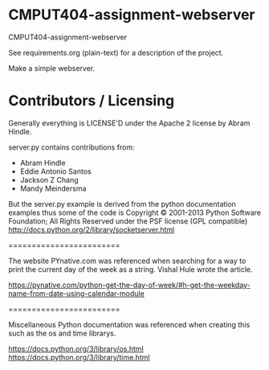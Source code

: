 # CMPUT404-assignment-webserver

CMPUT404-assignment-webserver

See requirements.org (plain-text) for a description of the project.

Make a simple webserver.

# Contributors / Licensing

Generally everything is LICENSE'D under the Apache 2 license by Abram Hindle.

server.py contains contributions from:

- Abram Hindle
- Eddie Antonio Santos
- Jackson Z Chang
- Mandy Meindersma

But the server.py example is derived from the python documentation
examples thus some of the code is Copyright © 2001-2013 Python
Software Foundation; All Rights Reserved under the PSF license (GPL
compatible) http://docs.python.org/2/library/socketserver.html

========================

The website PYnative.com was referenced when searching for a way to
print the current day of the week as a string. Vishal Hule
wrote the article.

https://pynative.com/python-get-the-day-of-week/#h-get-the-weekday-name-from-date-using-calendar-module

========================

Miscellaneous Python documentation was referenced when creating this such as the os
and time librarys.

https://docs.python.org/3/library/os.html
https://docs.python.org/3/library/time.html
